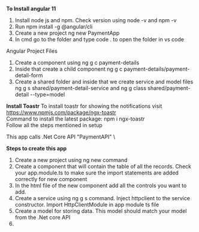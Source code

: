 **To Install angular 11**
1) Install node js and npm. Check version using node -v and npm -v
2) Run npm install -g @angular/cli
3) Create a new project ng new PaymentApp
4) In cmd go to the folder and type code . to open the folder in vs code

Angular Project Files
  1. Create a component using ng g c payment-details
  2. Inside that create a child component ng g c payment-details/payment-detail-form
  3. Create a shared folder and inside that we create service and model files ng g s shared/payment-detail-service and ng g class shared/payment-detail --type=model

**Install Toastr**
To install toastr for showing the notifications visit https://www.npmjs.com/package/ngx-toastr \
Command to install the latest package: npm i ngx-toastr \
Follow all the steps mentioned in setup

This app calls .Net Core API "PaymentAPI" \

**Steps to create this app**
1. Create a new project using ng new command
2. Create a component that will contain the table of all the records. Check your app.module.ts to make sure the import statements are added correctly for new component
3. In the html file of the new component add all the controls you want to add.
4. Create a service using ng g s command. Inject httpclient to the service constructor. Import HttpClientModule in app module ts file
5. Create a model for storing data. This model should match your model from the .Net core API
6. 
